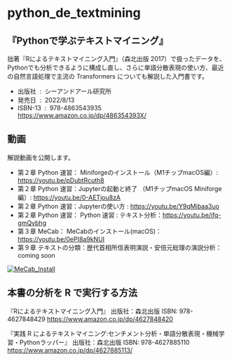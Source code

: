 # python_de_textmining


## 『Pythonで学ぶテキストマイニング』

拙著『Rによるテキストマイニング入門』（森北出版 2017）で扱ったデータを、Pythonでも分析できるように構成し直し、さらに単語分散表現の使い方、最近の自然言語処理で主流の Transformers についても解説した入門書です。

- 出版社 ‏ : ‎ シーアンドアール研究所
- 発売日 ‏ : ‎ 2022/8/13
- ISBN-13 ‏ : ‎ 978-4863543935  https://www.amazon.co.jp/dp/486354393X/

## 動画

解説動画を公開します。
 
- 第２章 Python 速習： Miniforgeのインストール（M1チップmacOS編）: https://youtu.be/pDubtRcuth8
- 第２章 Python 速習：Jupyterの起動と終了 （M1チップmacOS Miniforge編）: https://youtu.be/0-AETjou8zA
- 第２章 Python 速習：Jupyterの使い方 : https://youtu.be/Y9qMibaa3uo
- 第２章 Python 速習： Python 速習 : テキスト分析：https://youtu.be/ifq-gmQvbhg
- 第３章 MeCab： MeCabのインストール(macOS)： https://youtu.be/0ePI8a9kNUI
- 第９章 テキストの分類：歴代首相所信表明演説・安倍元総理の演説分析： coming soon

[![MeCab_Install](http://img.youtube.com/vi/0ePI8a9kNUI/0.jpg)](https://www.youtube.com/watch?v=0ePI8a9kNUI)

## 本書の分析を R で実行する方法

『Rによるテキストマイニング入門』
出版社：森北出版
ISBN: 978-4627848429
https://www.amazon.co.jp/dp/4627848420

『実践 R によるテキストマイニング:センチメント分析・単語分散表現・機械学習・Pythonラッパー』
出版社：森北出版
ISBN: 978-4627885110
https://www.amazon.co.jp/dp/4627885113/
